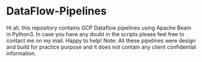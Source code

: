 # DataFlow-Pipelines
Hi all, this repository contains GCP Dataflow pipelines using Apache Beam in Python3. In case you have any doubt in the scripts please feel free to contact me on my mail. Happy to help! Note: All these pipelines were design and build for practice purpose and it does not contain any client confidential information. 
